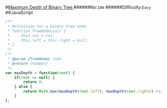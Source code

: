 #[Maximum Depth of Binary Tree ](https://leetcode.com/problems/maximum-depth-of-binary-tree/)
######No:`104`
######Difficulty:`Easy`
##JavaScript

```javascript
/**
 * Definition for a binary tree node.
 * function TreeNode(val) {
 *     this.val = val;
 *     this.left = this.right = null;
 * }
 */
/**
 * @param {TreeNode} root
 * @return {number}
 */
var maxDepth = function(root) {
    if(root == null) {
        return 0;
    } else {
        return Math.max(maxDepth(root.left), maxDepth(root.right)) +1;
    }
};
```
